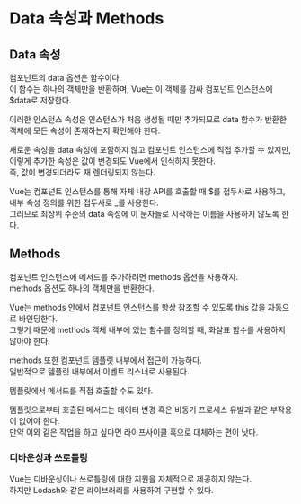 # Data 속성과 Methods

## Data 속성

컴포넌트의 data 옵션은 함수이다.  
이 함수는 하나의 객체만을 반환하며, Vue는 이 객체를 감싸 컴포넌트 인스턴스에 $data로 저장한다.

이러한 인스턴스 속성은 인스턴스가 처음 생성될 때만 추가되므로 data 함수가 반환한 객체에 모든 속성이 존재하는지 확인해야 한다.

새로운 속성을 data 속성에 포함하지 않고 컴포넌트 인스턴스에 직접 추가할 수 있지만, 이렇게 추가한 속성은 값이 변경되도 Vue에서 인식하지 못한다.  
즉, 값이 변경되더라도 재 렌더링되지 않는다.

Vue는 컴포넌트 인스턴스를 통해 자체 내장 API를 호출할 때 $를 접두사로 사용하고, 내부 속성 정의를 위한 접두사로 _를 사용한다.  
그러므로 최상위 수준의 data 속성에 이 문자들로 시작하는 이름을 사용하지 않도록 한다.

## Methods

컴포넌트 인스턴스에 메서드를 추가하려면 methods 옵션을 사용하자.  
methods 옵션도 하나의 객체만을 반환한다.

Vue는 methods 안에서 컴포넌트 인스턴스를 항상 참조할 수 있도록 this 값을 자동으로 바인딩한다.  
그렇기 때문에 methods 객체 내부에 있는 함수를 정의할 때, 화살표 함수를 사용하지 않아야 한다.

methods 또한 컴포넌트 템플릿 내부에서 접근이 가능하다.  
일반적으로 템플릿 내부에서 이벤트 리스너로 사용된다.

템플릿에서 메서드를 직접 호출할 수도 있다.

템플릿으로부터 호출된 메서드는 데이터 변경 혹은 비동기 프로세스 유발과 같은 부작용이 없어야 한다.  
만약 이와 같은 작업을 하고 싶다면 라이프사이클 훅으로 대체하는 편이 낫다.

### 디바운싱과 쓰로틀링

Vue는 디바운싱이나 쓰로틀링에 대한 지원을 자체적으로 제공하지 않는다.  
하지만 Lodash와 같은 라이브러리를 사용하여 구현할 수 있다.

